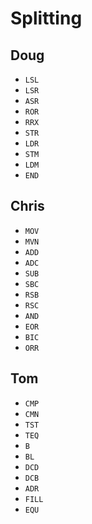 # Splitting

## Doug
- `LSL`
- `LSR`
- `ASR`
- `ROR`
- `RRX`
- `STR`
- `LDR`
- `STM`
- `LDM`
- `END`

## Chris
- `MOV`
- `MVN`
- `ADD`
- `ADC`
- `SUB`
- `SBC`
- `RSB`
- `RSC`
- `AND`
- `EOR`
- `BIC`
- `ORR`

## Tom
- `CMP`
- `CMN`
- `TST`
- `TEQ`
- `B`
- `BL`
- `DCD`
- `DCB`
- `ADR`
- `FILL`
- `EQU`
